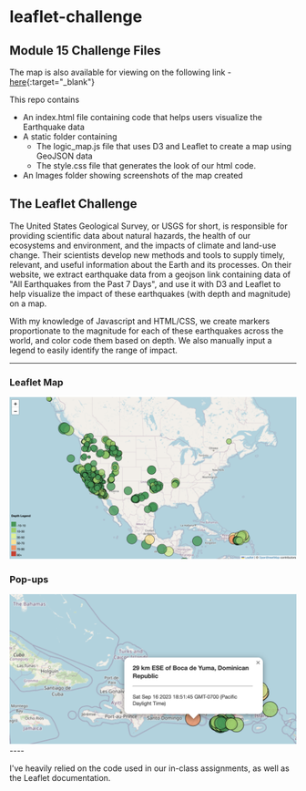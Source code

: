 # leaflet-challenge
## Module 15 Challenge Files

The map is also available for viewing on the following link - [here](https://nivethasund.github.io/leaflet-challenge/){:target="_blank"} 

This repo contains
- An index.html file containing code that helps users visualize the Earthquake data
- A static folder containing
    - The logic_map.js file that uses D3 and Leaflet to create a map using GeoJSON data
    - The style.css file that generates the look of our html code.
- An Images folder showing screenshots of the map created

## The Leaflet Challenge

The United States Geological Survey, or USGS for short, is responsible for providing scientific data about natural hazards, the health of our ecosystems and environment, and the impacts of climate and land-use change. Their scientists develop new methods and tools to supply timely, relevant, and useful information about the Earth and its processes. On their website, we extract earthquake data from a geojson link containing data of "All Earthquakes from the Past 7 Days", and use it with D3 and Leaflet to help visualize the impact of these earthquakes (with depth and magnitude) on a map.

With my knowledge of Javascript and HTML/CSS, we create markers proportionate to the magnitude for each of these earthquakes across the world, and color code them based on depth. We also manually input a legend to easily identify the range of impact.

----
### Leaflet Map

<img src = "https://github.com/nivethasund/leaflet-challenge/blob/main/Images/Leaflet%20Map.png">

### Pop-ups

<img src = "https://github.com/nivethasund/leaflet-challenge/blob/main/Images/Popups.png">
----

I've heavily relied on the code used in our in-class assignments, as well as the Leaflet documentation.

